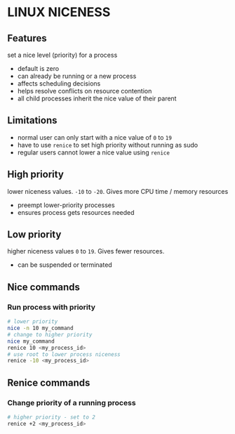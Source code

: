 # LINUX NICENESS

## Features
set a nice level (priority) for a process
- default is zero
- can already be running or a new process
- affects scheduling decisions
- helps resolve conflicts on resource contention
- all child processes inherit the nice value of their parent

## Limitations
- normal user can only start with a nice value of `0` to `19`
- have to use `renice` to set high priority without running as sudo
- regular users cannot lower a nice value using `renice`

## High priority
lower niceness values. `-10` to `-20`.
Gives more CPU time / memory resources

- preempt lower-priority processes
- ensures process gets resources needed

## Low priority
higher niceness values `0` to `19`.
Gives fewer resources.
- can be suspended or terminated

## Nice commands

### Run process with priority
```bash
# lower priority
nice -n 10 my_command
# change to higher priority
nice my_command
renice 10 <my_process_id>
# use root to lower process niceness
renice -10 <my_process_id>
```

## Renice commands

### Change priority of a running process

```bash
# higher priority - set to 2
renice +2 <my_process_id>
```
